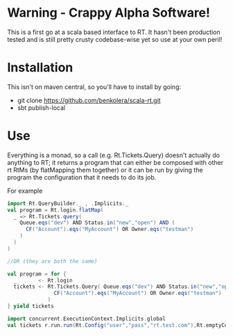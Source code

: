 Warning - Crappy Alpha Software!
================================

This is a first go at a scala based interface to RT. It hasn't been production
tested and is still pretty crusty codebase-wise yet so use at your own peril! 

Installation
============
This isn't on maven central, so you'll have to install by going:

* git clone https://github.com/benkolera/scala-rt.git
* sbt publish-local

Use
===
Everything is a monad, so a call (e.g. Rt.Tickets.Query) doesn't actually do
anything to RT; it returns a program that can either be composed with other
rt RtMs (by flatMapping them together) or it can be run by giving the program
the configuration that it needs to do its job.

For example

```scala
import Rt.QueryBuilder._ , .Implicits._
val program = Rt.login.flatMap(
  _ => Rt.Tickets.query(
    Queue.eqs("dev") AND Status.in("new","open") AND (
      CF("Account").eqs("MyAccount") OR Owner.eqs("testman")
    )
  )
)

//OR (they are both the same)

val program = for {
  _       <- Rt.login
  tickets <- Rt.Tickets.Query( Queue.eqs("dev") AND Status.in("new","open") AND (
               CF("Account").eqs("MyAccount") OR Owner.eqs("testman")
             )
} yield tickets

import concurrent.ExecutionContext.Implicits.global
val tickets r.run.run(Rt.Config("user","pass","rt.test.com"),Rt.emptyCookieJar)
```


